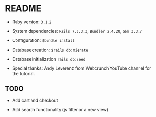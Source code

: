 # README

- Ruby version: `3.1.2`

- System dependencies: `Rails 7.1.3.3`, `Bundler 2.4.20`, `Gem 3.3.7`

- Configuration: `$bundle install`

- Database creation: `$rails db:migrate`

- Database initialization `rails db:seed`

- Special thanks: Andy Leverenz from Webcrunch YouTube channel for the tutorial.

## TODO

- Add cart and checkout

- Add search functionality (js filter or a new view)
